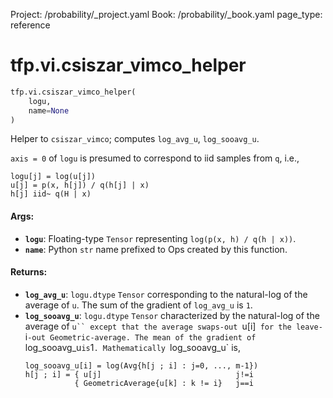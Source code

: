 Project: /probability/_project.yaml
Book: /probability/_book.yaml
page_type: reference
<div itemscope itemtype="http://developers.google.com/ReferenceObject">
<meta itemprop="name" content="tfp.vi.csiszar_vimco_helper" />
</div>

# tfp.vi.csiszar_vimco_helper

``` python
tfp.vi.csiszar_vimco_helper(
    logu,
    name=None
)
```

Helper to `csiszar_vimco`; computes `log_avg_u`, `log_sooavg_u`.

`axis = 0` of `logu` is presumed to correspond to iid samples from `q`, i.e.,

```none
logu[j] = log(u[j])
u[j] = p(x, h[j]) / q(h[j] | x)
h[j] iid~ q(H | x)
```

#### Args:

* <b>`logu`</b>: Floating-type `Tensor` representing `log(p(x, h) / q(h | x))`.
* <b>`name`</b>: Python `str` name prefixed to Ops created by this function.


#### Returns:

* <b>`log_avg_u`</b>: `logu.dtype` `Tensor` corresponding to the natural-log of the
    average of `u`. The sum of the gradient of `log_avg_u` is `1`.
* <b>`log_sooavg_u`</b>: `logu.dtype` `Tensor` characterized by the natural-log of the
    average of `u`` except that the average swaps-out `u[i]` for the
    leave-`i`-out Geometric-average. The mean of the gradient of
    `log_sooavg_u` is `1`. Mathematically `log_sooavg_u` is,
    ```none
    log_sooavg_u[i] = log(Avg{h[j ; i] : j=0, ..., m-1})
    h[j ; i] = { u[j]                              j!=i
               { GeometricAverage{u[k] : k != i}   j==i
    ```